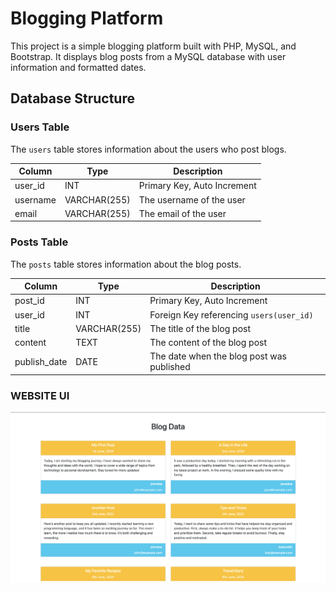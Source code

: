 # Blogging Platform

This project is a simple blogging platform built with PHP, MySQL, and Bootstrap. It displays blog posts from a MySQL database with user information and formatted dates.

## Database Structure

### Users Table

The `users` table stores information about the users who post blogs.

| Column    | Type         | Description         |
|-----------|--------------|---------------------|
| user_id   | INT          | Primary Key, Auto Increment |
| username  | VARCHAR(255) | The username of the user |
| email     | VARCHAR(255) | The email of the user |

### Posts Table

The `posts` table stores information about the blog posts.

| Column        | Type         | Description         |
|---------------|--------------|---------------------|
| post_id       | INT          | Primary Key, Auto Increment |
| user_id       | INT          | Foreign Key referencing `users(user_id)` |
| title         | VARCHAR(255) | The title of the blog post |
| content       | TEXT         | The content of the blog post |
| publish_date  | DATE         | The date when the blog post was published |

### WEBSITE UI
<img src="./images/website_UI.png" alt="website UI screenshot">
